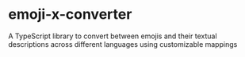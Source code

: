 # emoji-x-converter
A TypeScript library to convert between emojis and their textual descriptions across different languages using customizable mappings
